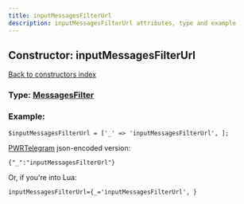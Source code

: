 ```yaml
---
title: inputMessagesFilterUrl
description: inputMessagesFilterUrl attributes, type and example
---
```

## Constructor: inputMessagesFilterUrl  
[Back to constructors index](index.md)






### Type: [MessagesFilter](../types/MessagesFilter.md)


### Example:

```
$inputMessagesFilterUrl = ['_' => 'inputMessagesFilterUrl', ];
```  

[PWRTelegram](https://pwrtelegram.xyz) json-encoded version:

```
{"_":"inputMessagesFilterUrl"}
```


Or, if you're into Lua:  


```
inputMessagesFilterUrl={_='inputMessagesFilterUrl', }

```


